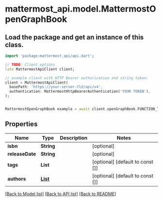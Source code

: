 # mattermost_api.model.MattermostOpenGraphBook

## Load the package and get an instance of this class.
```dart
import 'package:mattermost_api/api.dart';

// TODO: Client options
late MattermostApiClient client;

// example client with HTTP Bearer authorization and string token:
client = MattermostApiClient(
  basePath: 'https://your-server.tld/api/v4',
  authentication: MattermostHttpBearerAuthentication('YOUR TOKEN'),
);


MattermostOpenGraphBook example = await client.openGraphBook.FUNCTION_THAT_RETURNS_THIS_CLASS();

```

## Properties
Name | Type | Description | Notes
------------ | ------------- | ------------- | -------------
**isbn** | **String** |  | [optional] 
**releaseDate** | **String** |  | [optional] 
**tags** | **List<String>** |  | [optional] [default to const []]
**authors** | [**List<MattermostOpenGraphArticleAuthorsInner>**](MattermostOpenGraphArticleAuthorsInner.md) |  | [optional] [default to const []]

[[Back to Model list]](../GENERATED_README.md#documentation-for-models) [[Back to API list]](../GENERATED_README.md#documentation-for-api-endpoints) [[Back to README]](../GENERATED_README.md)


